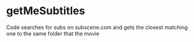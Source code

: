 # getMeSubtitles
Code searches for subs on subscene.com and gets the closest matching one to the same folder that the movie
